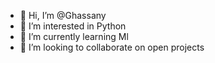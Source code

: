 - 👋 Hi, I’m @Ghassany
- 👀 I’m interested in Python
- 🌱 I’m currently learning Ml
- 💞️ I’m looking to collaborate on open projects



<!---
Ghassany/Ghassany is a ✨ special ✨ repository because its `README.md` (this file) appears on your GitHub profile.
You can click the Preview link to take a look at your changes.
--->

